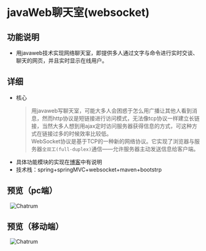 # javaWeb聊天室(websocket)
## 功能说明
 * 用javaweb技术实现网络聊天室，即提供多人通过文字与命令进行实时交谈、聊天的网页，并且实时显示在线用户。
## 详细
 * 核心
    > 用javaweb写聊天室，可能大多人会困惑于怎么用广播让其他人看到消息，然而http协议是短链接进行访问模式，无法像tcp协议一样建立长链接，当然大多人想到用ajax定时访问服务器获得信息的方式，可这种方式在链接过多的时候效率比较低。</br>
    > WebSocket协议是基于TCP的一种新的网络协议。它实现了浏览器与服务器`全双工(full-duplex)`通信——允许服务器主动发送信息给客户端。
 * 具体功能模块的实现在[博客](http://blog.csdn.net/qq_35442958/article/details/78925530 "CSDN博客")中有说明
 * 技术栈：spring+springMVC+websocket+maven+bootstrp
 ## 预览（pc端）
   ![Chatrum](http://img.blog.csdn.net/20171228211417962 "pc端视图")  
 ## 预览（移动端）
   ![Chatrum](http://img.blog.csdn.net/20180127163849680?watermark/2/text/aHR0cDovL2Jsb2cuY3Nkbi5uZXQvcXFfMzU0NDI5NTg=/font/5a6L5L2T/fontsize/400/fill/I0JBQkFCMA==/dissolve/70/gravity/SouthEast "移动端视图") 
 
